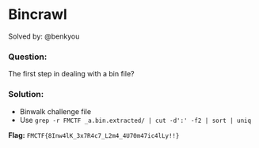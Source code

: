# Bincrawl
Solved by: @benkyou

### Question:
The first step in dealing with a bin file?

### Solution:
- Binwalk challenge file
- Use `grep -r FMCTF _a.bin.extracted/ | cut -d':' -f2 | sort | uniq`

**Flag:** `FMCTF{8Inw4lK_3x7R4c7_L2m4_4U70m47ic4lLy!!}`

